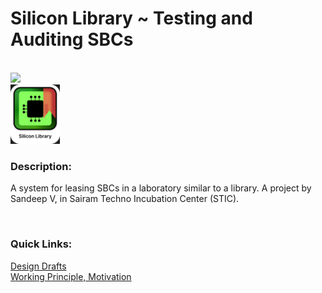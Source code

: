<h1> Silicon Library ~ Testing and Auditing SBCs</h1>

<a title="Made with Fluent Design" href="https://github.com/bdlukaa/fluent_ui">

<br />
  <img
    src="https://img.shields.io/badge/fluent-design-blue?style=round-square&color=gray&labelColor=1273DE"
  >
</a>
<br/>

<img src="Assets\icon.png" height=95>
<br />
<h3>Description:</h3>

 A system for leasing SBCs in a laboratory similar to a library.
 A project by Sandeep V, in Sairam Techno Incubation Center (STIC).

<br />

<h3>Quick Links:</h3>

[Design Drafts](DESIGNDRAFTS.md)
<br>
[Working Principle, Motivation](PPT.md)
